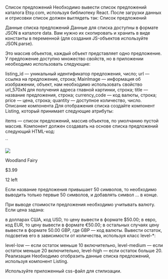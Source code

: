 Список предложений
Необходимо вывести список предложений каталога Etsy.com, используя библиотеку React. После загрузки данных и отрисовки список должен выглядеть так: Список предложений

Данные списка предложений
Данные для списка доступны в формате JSON в каталоге data. Вам нужно их скопировать и хранить в виде константы в переменной (для создания JS-объектов используйте JSON.parse).

Это массив объектов, каждый объект представляет одно предложение. У предложение доступно множество свойств, но в приложении необходимо использовать следующие:

listing_id — уникальный идентификатор предложения, число;
url — ссылка на предложение, строка;
MainImage — информация об изображении, объект, нам необходимо использовать свойство url_570xN для получения адреса главной картинки, строка;
title — название предложения, строка;
currency_code — код валюты, строка;
price — цена, строка;
quantity — доступное количество, число.
Описание компонента
Для отображения списка создайте компонент Listing, который принимает следующие атрибуты:

items — список предложений, массив объектов, по умолчанию пустой массив.
Компонент должен создавать на основе списка предложений следующий HTML-код:

``<div class="item-list">
  <div class="item">
    <div class="item-image">
      <a href="https://www.etsy.com/listing/292754135/woodland-fairy">
        <img src="https://img1.etsystatic.com/156/0/12814579/il_570xN.1173240751_50hv.jpg">
      </a>
    </div>
    <div class="item-details">
      <p class="item-title">Woodland Fairy</p>
      <p class="item-price">$3.99</p>
      <p class="item-quantity level-medium">12 left</p>
    </div>
  </div>
</div>
Если название предложения привышает 50 символов, то необходимо выводить только первые 50 символов, и добавлять символ … в конце.

При выводе стоимости предложения необходимо учитывать валюту. Если цена задана:

в долларах США, код USD, то цену вывести в формате $50.00;
в евро, код EUR, то цену вывести в формате €50.00;
в остальных случаях цену вывести в формате 50.00 GBP, где GBP — код валюты.
Вывести остаток, подсветив его в зависимости от количества, используя класс level-*:

level-low — если остаток меньше 10 включительно,
level-medium — если остаток меньше 20 включительно,
level-high — если остаток больше 20.
Реализация
Необходимо отобразить данные списка предложений, используя компонент Listing.

Используйте приложенный css-файл для стилизации.

